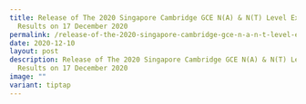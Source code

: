 ```yaml
---
title: Release of The 2020 Singapore Cambridge GCE N(A) & N(T) Level Exam
  Results on 17 December 2020
permalink: /release-of-the-2020-singapore-cambridge-gce-n-a-n-t-level-exam-results-on-17-december-2020/
date: 2020-12-10
layout: post
description: Release of The 2020 Singapore Cambridge GCE N(A) & N(T) Level Exam
  Results on 17 December 2020
image: ""
variant: tiptap
---
```

<p></p>